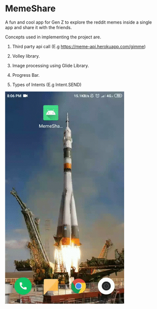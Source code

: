 # MemeShare

A fun and cool app for Gen Z to explore the reddit memes inside a single app and share it with the friends.

Concepts used in implementing the project are.

1. Third party api call (E.g https://meme-api.herokuapp.com/gimme)

2. Volley library.

3. Image processing using Glide Library.

4. Progress Bar.

5. Types of Intents (E.g Intent.SEND) 


![](MemeApp.gif)
